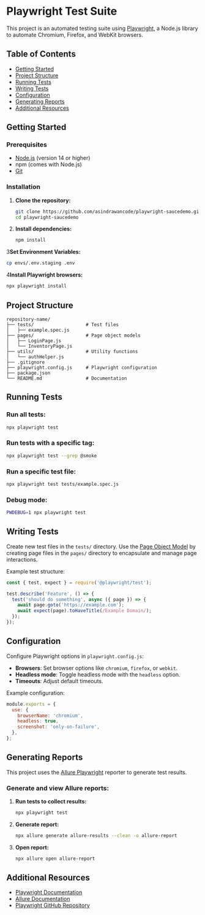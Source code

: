 # Playwright Test Suite

This project is an automated testing suite using [Playwright](https://playwright.dev/), a Node.js library to automate Chromium, Firefox, and WebKit browsers.

## Table of Contents

- [Getting Started](#getting-started)
- [Project Structure](#project-structure)
- [Running Tests](#running-tests)
- [Writing Tests](#writing-tests)
- [Configuration](#configuration)
- [Generating Reports](#generating-reports)
- [Additional Resources](#additional-resources)

## Getting Started

### Prerequisites

- [Node.js](https://nodejs.org/) (version 14 or higher)
- npm (comes with Node.js)
- [Git](https://git-scm.com/)

### Installation

1. **Clone the repository:**

   ```bash
   git clone https://github.com/asindrawancode/playwright-saucedemo.git
   cd playwright-saucedemo
   ```

2. **Install dependencies:**

   ```bash
   npm install
   ```

3**Set Environment Variables:**

   ```bash
   cp envs/.env.staging .env
   ```

4**Install Playwright browsers:**

   ```bash
   npx playwright install
   ```

## Project Structure

```plaintext
repository-name/
├── tests/                   # Test files
│   ├── example.spec.js
├── pages/                   # Page object models
│   ├── LoginPage.js
│   └── InventoryPage.js
├── utils/                   # Utility functions
│   └── authHelper.js
├── .gitignore
├── playwright.config.js     # Playwright configuration
├── package.json
└── README.md                # Documentation

```

## Running Tests

### Run all tests:

```bash
npx playwright test
```

### Run tests with a specific tag:

```bash
npx playwright test --grep @smoke
```

### Run a specific test file:

```bash
npx playwright test tests/example.spec.js
```

### Debug mode:

```bash
PWDEBUG=1 npx playwright test
```

## Writing Tests

Create new test files in the `tests/` directory. Use the [Page Object Model](https://playwright.dev/docs/pom) by creating page files in the `pages/` directory to encapsulate and manage page interactions.

Example test structure:

```javascript
const { test, expect } = require('@playwright/test');

test.describe('Feature', () => {
  test('should do something', async ({ page }) => {
    await page.goto('https://example.com');
    await expect(page).toHaveTitle(/Example Domain/);
  });
});
```

## Configuration

Configure Playwright options in `playwright.config.js`:

- **Browsers**: Set browser options like `chromium`, `firefox`, or `webkit`.
- **Headless mode**: Toggle headless mode with the `headless` option.
- **Timeouts**: Adjust default timeouts.

Example configuration:

```javascript
module.exports = {
  use: {
    browserName: 'chromium',
    headless: true,
    screenshot: 'only-on-failure',
  },
};
```

## Generating Reports

This project uses the [Allure Playwright](https://github.com/allure-framework/allure-playwright) reporter to generate test results.

### Generate and view Allure reports:

1. **Run tests to collect results:**

   ```bash
   npx playwright test
   ```

2. **Generate report:**

   ```bash
   npx allure generate allure-results --clean -o allure-report
   ```

3. **Open report:**

   ```bash
   npx allure open allure-report
   ```

## Additional Resources

- [Playwright Documentation](https://playwright.dev/docs/intro)
- [Allure Documentation](https://docs.qameta.io/allure/)
- [Playwright GitHub Repository](https://github.com/microsoft/playwright)